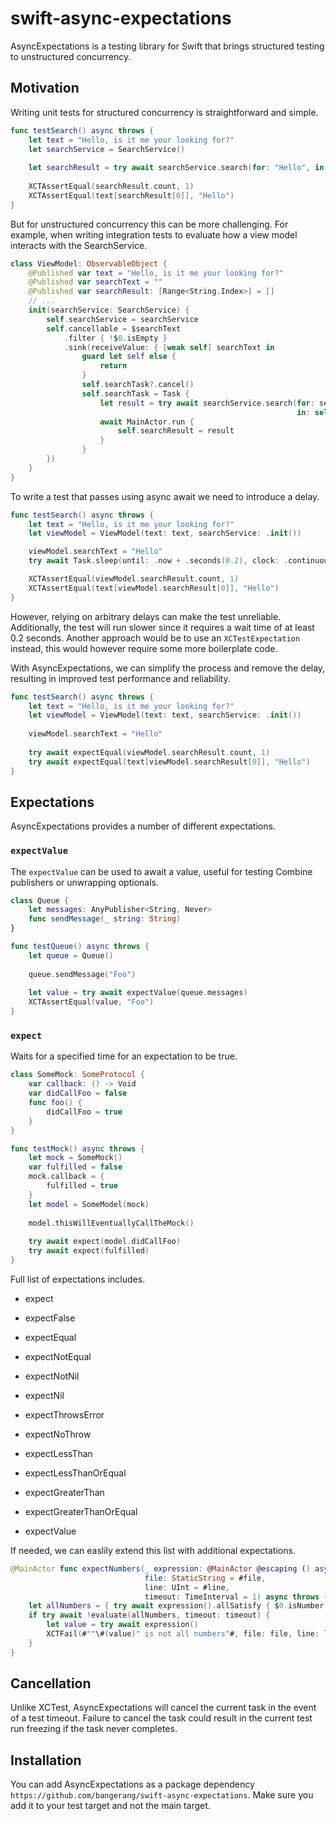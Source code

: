 # swift-async-expectations

AsyncExpectations is a testing library for Swift that brings structured testing to unstructured concurrency.

## Motivation
Writing unit tests for structured concurrency is straightforward and simple.

```swift
func testSearch() async throws {
    let text = "Hello, is it me your looking for?"
    let searchService = SearchService()
  
    let searchResult = try await searchService.search(for: "Hello", in: text)
  
    XCTAssertEqual(searchResult.count, 1)
    XCTAssertEqual(text[searchResult[0]], "Hello")
}
```

But for unstructured concurrency this can be more challenging. For example, when writing integration tests to evaluate how a view model interacts with the SearchService.

```swift
class ViewModel: ObservableObject {
    @Published var text = "Hello, is it me your looking for?"
    @Published var searchText = ""
    @Published var searchResult: [Range<String.Index>] = []
    // ...
    init(searchService: SearchService) {
        self.searchService = searchService
        self.cancellable = $searchText
            .filter { !$0.isEmpty }
            .sink(receiveValue: { [weak self] searchText in
                guard let self else {
                    return
                }
                self.searchTask?.cancel()
                self.searchTask = Task {
                    let result = try await searchService.search(for: searchText, 
                                                                in: self.text)
                    await MainActor.run {
                        self.searchResult = result
                    }
                }
        })
    }
}
```

To write a test that passes using async await we need to introduce a delay.

```swift
func testSearch() async throws {
    let text = "Hello, is it me your looking for?"
    let viewModel = ViewModel(text: text, searchService: .init())

    viewModel.searchText = "Hello"
    try await Task.sleep(until: .now + .seconds(0.2), clock: .continuous)

    XCTAssertEqual(viewModel.searchResult.count, 1)
    XCTAssertEqual(text[viewModel.searchResult[0]], "Hello")
}
```

However, relying on arbitrary delays can make the test unreliable. Additionally, the test will run slower since it requires a wait time of at least 0.2 seconds.
Another approach would be to use an `XCTestExpectation` instead, this would however require some more boilerplate code.

With AsyncExpectations, we can simplify the process and remove the delay, resulting in improved test performance and reliability.

```swift
func testSearch() async throws {
    let text = "Hello, is it me your looking for?"
    let viewModel = ViewModel(text: text, searchService: .init())
  
    viewModel.searchText = "Hello"
  
    try await expectEqual(viewModel.searchResult.count, 1)
    try await expectEqual(text[viewModel.searchResult[0]], "Hello")
}
```

## Expectations

AsyncExpectations provides a number of different expectations.

### `expectValue`

The `expectValue` can be used to await a value, useful for testing Combine publishers or unwrapping optionals.

```swift
class Queue {
    let messages: AnyPublisher<String, Never>
    func sendMessage(_ string: String)
}

func testQueue() async throws {
    let queue = Queue()
  
    queue.sendMessage("Foo")
  
    let value = try await expectValue(queue.messages)
    XCTAssertEqual(value, "Foo")
}
```

### `expect`

Waits for a specified time for an expectation to be true.

```swift
class SomeMock: SomeProtocol {
    var callback: () -> Void
    var didCallFoo = false
    func foo() {
        didCallFoo = true
    }
}

func testMock() async throws {
    let mock = SomeMock()
    var fulfilled = false
    mock.callback = {
        fulfilled = true
    }
    let model = SomeModel(mock)
  
    model.thisWillEventuallyCallTheMock()
    
    try await expect(model.didCallFoo)
    try await expect(fulfilled)
}
```

Full list of expectations includes.

* expect

* expectFalse

* expectEqual

* expectNotEqual

* expectNotNil

* expectNil

* expectThrowsError

* expectNoThrow

* expectLessThan

* expectLessThanOrEqual

* expectGreaterThan

* expectGreaterThanOrEqual

* expectValue


If needed, we can easlily extend this list with additional expectations.

```swift
@MainActor func expectNumbers(_ expression: @MainActor @escaping () async throws -> String,
                              file: StaticString = #file,
                              line: UInt = #line,
                              timeout: TimeInterval = 1) async throws {
    let allNumbers = { try await expression().allSatisfy { $0.isNumber } }
    if try await !evaluate(allNumbers, timeout: timeout) {
        let value = try await expression()
        XCTFail(#""\#(value)" is not all numbers"#, file: file, line: line)
    }
}
```

## Cancellation

Unlike XCTest, AsyncExpectations will cancel the current task in the event of a test timeout. Failure to cancel the task could result in the current test run freezing if the task never completes.

## Installation

You can add AsyncExpectations as a package dependency `https://github.com/bangerang/swift-async-expectations`. Make sure you add it to your test target and not the main target.


